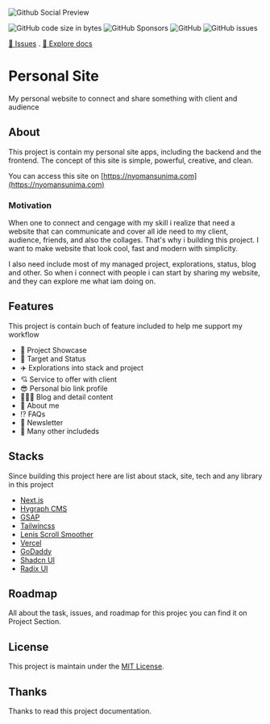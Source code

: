 <!-- README -->

![Github Social Preview](https://github.com/nyomansunima/nyomansunima.com/assets/54091887/6ae379ae-2d62-4a75-99ff-51b1a173ae45)

![GitHub code size in bytes](https://img.shields.io/github/languages/code-size/nyomansunima/personal-site)
![GitHub Sponsors](https://img.shields.io/github/sponsors/nyomansunima)
![GitHub](https://img.shields.io/github/license/nyomansunima/personal-site)
![GitHub issues](https://img.shields.io/github/issues/nyomansunima/personal-site)

[🐛 Issues](https://github.com/nyomansunima/personal-site/issues) . [📝 Explore docs](https://github.com/nyomansunima/personal-site)

# Personal Site

My personal website to connect and share something with client and audience

## About

This project is contain my personal site apps, including the backend and the frontend.
The concept of this site is simple, powerful, creative, and clean.

You can access this site on [https://nyomansunima.com](https://nyomansunima.com)

### Motivation

When one to connect and cengage with my skill i realize that need a website that can communicate and cover all ide need to my client, audience, friends, and also the collages. That's why i building this project. I want to make website that look cool, fast and modern with simplicity.

I also need include most of my managed project, explorations, status, blog and other. So when i connect with people i can start by sharing my website, and they can explore me what iam doing on.

## Features

This project is contain buch of feature included to help me support my workflow

- 🚀 Project Showcase
- 🎯 Target and Status
- ✈️ Explorations into stack and project
- 💘 Service to offer with client
- 😎 Personal bio link profile
- 🧑🏿‍💻 Blog and detail content
- 🧐 About me
- ⁉️ FAQs
- 🏓 Newsletter
- 🎉 Many other includeds

## Stacks

Since building this project here are list about stack, site, tech and any library in this project

- [Next.js](https://nextjs.org)
- [Hygraph CMS](https://hygraph.com)
- [GSAP](https://greensock.com/gsap)
- [Tailwincss](https://tailwindcss.com)
- [Lenis Scroll Smoother](https://lenis.studiofreight.com)
- [Vercel](https://vercel.com)
- [GoDaddy](https://www.godaddy.com)
- [Shadcn UI](https://ui.shadcn.com)
- [Radix UI](https://radix-ui.com)

## Roadmap

All about the task, issues, and roadmap for this projec you can find it on Project Section.

## License

This project is maintain under the [MIT License](./LICENSE).

## Thanks

Thanks to read this project documentation.

